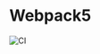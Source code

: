 # Webpack5

![CI](https://github.com/alexandr7944/ahj-rxjs-polling/actions/workflows/web.yml/badge.svg)